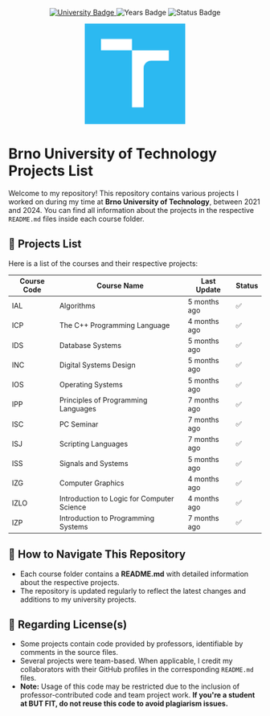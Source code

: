 <p align="center">
  <a href="https://www.fit.vut.cz/" target="_blank">
    <img src="https://img.shields.io/badge/University-Brno%20University%20of%20Technology-blue.svg" alt="University Badge"/>
  </a>
  <img src="https://img.shields.io/badge/Years-2021--2024-lightgrey.svg" alt="Years Badge"/>
  <img src="https://img.shields.io/badge/Status-In%20Progress-green.svg" alt="Status Badge"/>
</p>

<p align="center">
  <img src="logo.png" alt="Brno University of Technology" width="200"/>
</p>

# Brno University of Technology Projects List

Welcome to my repository! This repository contains various projects I worked on during my time at **Brno University of Technology**, between 2021 and 2024. You can find all information about the projects in the respective `README.md` files inside each course folder.

## 📁 Projects List

Here is a list of the courses and their respective projects:

| Course Code | Course Name                                | Last Update  | Status |
| ----------- | ------------------------------------------ | ------------ | ------ |
| IAL         | Algorithms                                 | 5 months ago | ✅     |
| ICP         | The C++ Programming Language               | 4 months ago | ✅     |
| IDS         | Database Systems                           | 5 months ago | ✅     |
| INC         | Digital Systems Design                     | 5 months ago | ✅     |
| IOS         | Operating Systems                          | 5 months ago | ✅     |
| IPP         | Principles of Programming Languages        | 7 months ago | ✅     |
| ISC         | PC Seminar                                 | 7 months ago | ✅     |
| ISJ         | Scripting Languages                        | 7 months ago | ✅     |
| ISS         | Signals and Systems                        | 5 months ago | ✅     |
| IZG         | Computer Graphics                          | 4 months ago | ✅     |
| IZLO        | Introduction to Logic for Computer Science | 4 months ago | ✅     |
| IZP         | Introduction to Programming Systems        | 7 months ago | ✅     |

## 🚀 How to Navigate This Repository

- Each course folder contains a **README.md** with detailed information about the respective projects.
- The repository is updated regularly to reflect the latest changes and additions to my university projects.

## 📜 Regarding License(s)

- Some projects contain code provided by professors, identifiable by comments in the source files.
- Several projects were team-based. When applicable, I credit my collaborators with their GitHub profiles in the corresponding `README.md` files.
- **Note:** Usage of this code may be restricted due to the inclusion of professor-contributed code and team project work. **If you're a student at BUT FIT, do not reuse this code to avoid plagiarism issues.**
